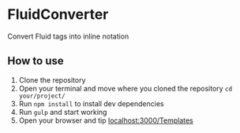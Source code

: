 # FluidConverter #
Convert Fluid tags into inline notation

## How to use ##
1. Clone the repository
2. Open your terminal and move where you cloned the repository ```cd your/project/```
3. Run ```npm install``` to install dev dependencies
4. Run  ```gulp``` and start working
5. Open your browser and tip [localhost:3000/Templates](localhost:3000/Templates)
